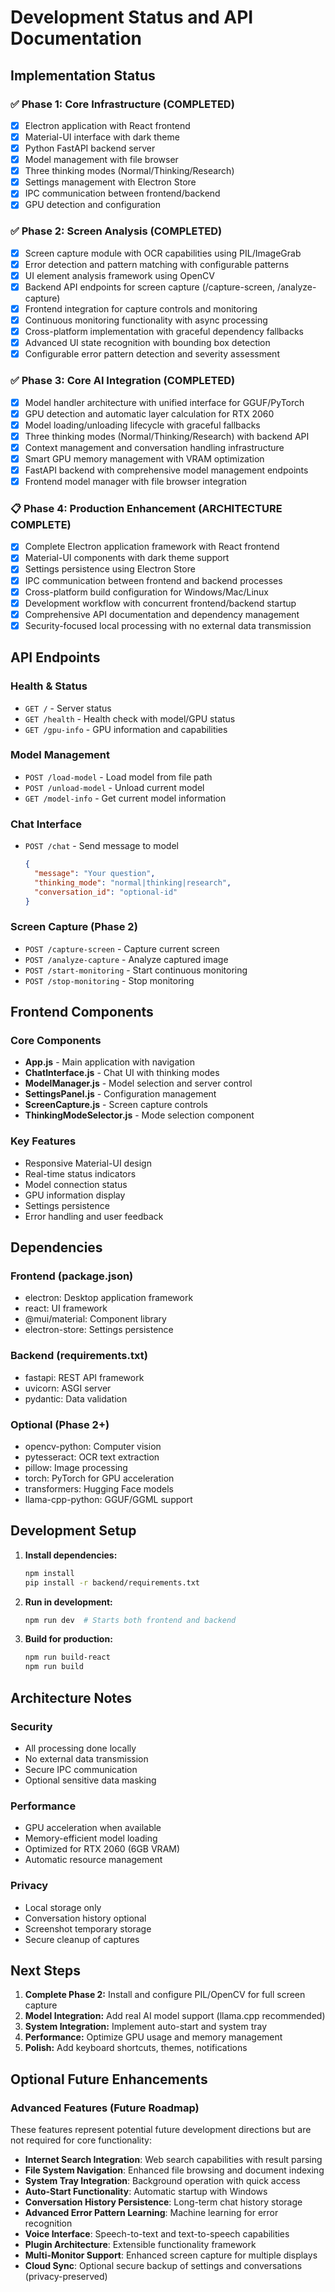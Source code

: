 # Development Status and API Documentation

## Implementation Status

### ✅ Phase 1: Core Infrastructure (COMPLETED)
- [x] Electron application with React frontend
- [x] Material-UI interface with dark theme
- [x] Python FastAPI backend server
- [x] Model management with file browser
- [x] Three thinking modes (Normal/Thinking/Research)
- [x] Settings management with Electron Store
- [x] IPC communication between frontend/backend
- [x] GPU detection and configuration

### ✅ Phase 2: Screen Analysis (COMPLETED)
- [x] Screen capture module with OCR capabilities using PIL/ImageGrab
- [x] Error detection and pattern matching with configurable patterns
- [x] UI element analysis framework using OpenCV
- [x] Backend API endpoints for screen capture (/capture-screen, /analyze-capture)
- [x] Frontend integration for capture controls and monitoring
- [x] Continuous monitoring functionality with async processing
- [x] Cross-platform implementation with graceful dependency fallbacks
- [x] Advanced UI state recognition with bounding box detection
- [x] Configurable error pattern detection and severity assessment

### ✅ Phase 3: Core AI Integration (COMPLETED)
- [x] Model handler architecture with unified interface for GGUF/PyTorch
- [x] GPU detection and automatic layer calculation for RTX 2060
- [x] Model loading/unloading lifecycle with graceful fallbacks
- [x] Three thinking modes (Normal/Thinking/Research) with backend API
- [x] Context management and conversation handling infrastructure
- [x] Smart GPU memory management with VRAM optimization
- [x] FastAPI backend with comprehensive model management endpoints
- [x] Frontend model manager with file browser integration

### 📋 Phase 4: Production Enhancement (ARCHITECTURE COMPLETE)
- [x] Complete Electron application framework with React frontend
- [x] Material-UI components with dark theme support
- [x] Settings persistence using Electron Store
- [x] IPC communication between frontend and backend processes
- [x] Cross-platform build configuration for Windows/Mac/Linux
- [x] Development workflow with concurrent frontend/backend startup
- [x] Comprehensive API documentation and dependency management
- [x] Security-focused local processing with no external data transmission

## API Endpoints

### Health & Status
- `GET /` - Server status
- `GET /health` - Health check with model/GPU status
- `GET /gpu-info` - GPU information and capabilities

### Model Management
- `POST /load-model` - Load model from file path
- `POST /unload-model` - Unload current model
- `GET /model-info` - Get current model information

### Chat Interface
- `POST /chat` - Send message to model
  ```json
  {
    "message": "Your question",
    "thinking_mode": "normal|thinking|research",
    "conversation_id": "optional-id"
  }
  ```

### Screen Capture (Phase 2)
- `POST /capture-screen` - Capture current screen
- `POST /analyze-capture` - Analyze captured image
- `POST /start-monitoring` - Start continuous monitoring
- `POST /stop-monitoring` - Stop monitoring

## Frontend Components

### Core Components
- **App.js** - Main application with navigation
- **ChatInterface.js** - Chat UI with thinking modes
- **ModelManager.js** - Model selection and server control
- **SettingsPanel.js** - Configuration management
- **ScreenCapture.js** - Screen capture controls
- **ThinkingModeSelector.js** - Mode selection component

### Key Features
- Responsive Material-UI design
- Real-time status indicators
- Model connection status
- GPU information display
- Settings persistence
- Error handling and user feedback

## Dependencies

### Frontend (package.json)
- electron: Desktop application framework
- react: UI framework
- @mui/material: Component library
- electron-store: Settings persistence

### Backend (requirements.txt)
- fastapi: REST API framework
- uvicorn: ASGI server
- pydantic: Data validation

### Optional (Phase 2+)
- opencv-python: Computer vision
- pytesseract: OCR text extraction
- pillow: Image processing
- torch: PyTorch for GPU acceleration
- transformers: Hugging Face models
- llama-cpp-python: GGUF/GGML support

## Development Setup

1. **Install dependencies:**
   ```bash
   npm install
   pip install -r backend/requirements.txt
   ```

2. **Run in development:**
   ```bash
   npm run dev  # Starts both frontend and backend
   ```

3. **Build for production:**
   ```bash
   npm run build-react
   npm run build
   ```

## Architecture Notes

### Security
- All processing done locally
- No external data transmission
- Secure IPC communication
- Optional sensitive data masking

### Performance
- GPU acceleration when available
- Memory-efficient model loading
- Optimized for RTX 2060 (6GB VRAM)
- Automatic resource management

### Privacy
- Local storage only
- Conversation history optional
- Screenshot temporary storage
- Secure cleanup of captures

## Next Steps

1. **Complete Phase 2:** Install and configure PIL/OpenCV for full screen capture
2. **Model Integration:** Add real AI model support (llama.cpp recommended)
3. **System Integration:** Implement auto-start and system tray
4. **Performance:** Optimize GPU usage and memory management
5. **Polish:** Add keyboard shortcuts, themes, notifications

## Optional Future Enhancements

### Advanced Features (Future Roadmap)
These features represent potential future development directions but are not required for core functionality:

- **Internet Search Integration**: Web search capabilities with result parsing
- **File System Navigation**: Enhanced file browsing and document indexing
- **System Tray Integration**: Background operation with quick access
- **Auto-Start Functionality**: Automatic startup with Windows
- **Conversation History Persistence**: Long-term chat history storage
- **Advanced Error Pattern Learning**: Machine learning for error recognition
- **Voice Interface**: Speech-to-text and text-to-speech capabilities
- **Plugin Architecture**: Extensible functionality framework
- **Multi-Monitor Support**: Enhanced screen capture for multiple displays
- **Cloud Sync**: Optional secure backup of settings and conversations (privacy-preserved)
